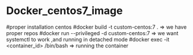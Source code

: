 # Docker_centos7_image
#proper installation centos
#docker build -t custom-centos:7 .  => we have proper repos
#docker run --privileged -d custom-centos:7 => we want systemctl to work ,and running in detached mode
#docker exec -it <container_id>  /bin/bash  => running the container

